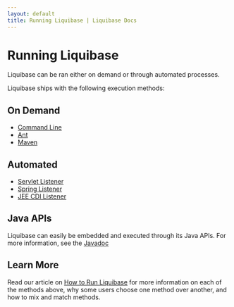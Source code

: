 ```yaml
---
layout: default
title: Running Liquibase | Liquibase Docs
---
```


# Running Liquibase #

Liquibase can be ran either on demand or through automated processes.

Liquibase ships with the following execution methods:

## On Demand

- <a href="command_line.html">Command Line</a>
- <a href="ant/index.html">Ant</a>
- <a href="maven/index.html">Maven</a>

## Automated

- <a href="servlet_listener.html">Servlet Listener</a>
- <a href="spring.html">Spring Listener</a>
- <a href="cdi.html">JEE CDI Listener</a>

## Java APIs

Liquibase can easily be embedded and executed through its Java APIs. For more information, see the <a href="../javadoc/index.html">Javadoc</a>

## Learn More

Read our article on [How to Run Liquibase](https://download.liquibase.org/how-to-run-liquibase/) for more information on each of the methods above, why some users choose one method over another, and how to mix and match methods. 


